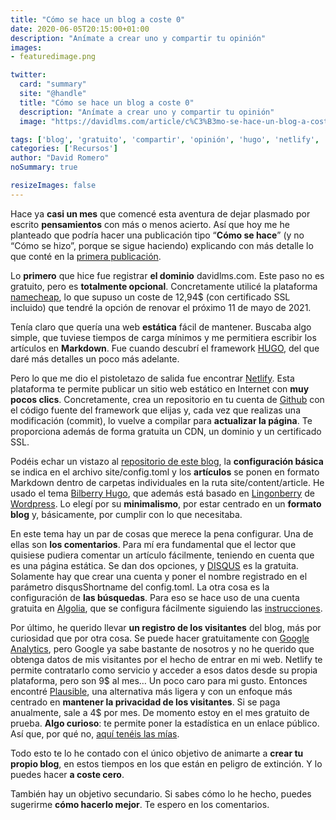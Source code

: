 ```yaml
---
title: "Cómo se hace un blog a coste 0"
date: 2020-06-05T20:15:00+01:00
description: "Anímate a crear uno y compartir tu opinión"
images:
- featuredimage.png

twitter:
  card: "summary"
  site: "@handle"
  title: "Cómo se hace un blog a coste 0"
  description: "Anímate a crear uno y compartir tu opinión"
  image: "https://davidlms.com/article/c%C3%B3mo-se-hace-un-blog-a-coste-0/featuredimage.jpg"

tags: ['blog', 'gratuito', 'compartir', 'opinión', 'hugo', 'netlify', 'plausible']
categories: ['Recursos']
author: "David Romero"
noSummary: true

resizeImages: false
---
```


Hace ya **casi un mes** que comencé esta aventura de dejar plasmado por escrito **pensamientos** con más o menos acierto. Así que hoy me he planteado que podría hacer una publicación tipo “**Cómo se hace**” (y no “Cómo se hizo”, porque se sigue haciendo) explicando con más detalle lo que conté en la [primera publicación](https://davidlms.com/article/hello-world/).

Lo **primero** que hice fue registrar **el dominio** davidlms.com. Este paso no es gratuito, pero es **totalmente opcional**. Concretamente utilicé la plataforma [namecheap](https://www.namecheap.com), lo que supuso un coste de 12,94$ (con certificado SSL incluido) que tendré la opción de renovar el próximo 11 de mayo de 2021.

Tenía claro que quería una web **estática** fácil de mantener. Buscaba algo simple, que tuviese tiempos de carga mínimos y me permitiera escribir los artículos en **Markdown**. Fue cuando descubrí el framework [HUGO](https://gohugo.io/), del que daré más detalles un poco más adelante.

Pero lo que me dio el pistoletazo de salida fue encontrar [Netlify](https://www.netlify.com/). Esta plataforma te permite publicar un sitio web estático en Internet con **muy pocos clics**. Concretamente, crea un repositorio en tu cuenta de [Github](https://github.com/) con el código fuente del framework que elijas y, cada vez que realizas una modificación (commit), lo vuelve a compilar para **actualizar la página**. Te proporciona además de forma gratuita un CDN, un dominio y un certificado SSL.

Podéis echar un vistazo al [repositorio de este blog](https://github.com/DavidLMS/davidlms.com),  la **configuración básica** se indica en el archivo site/config.toml y los **artículos** se ponen en formato Markdown dentro de carpetas individuales en la ruta site/content/article. He usado el tema [Bilberry Hugo](https://themes.gohugo.io/bilberry-hugo-theme/), que además está basado en [Lingonberry](https://www.andersnoren.se/teman/lingonberry-wordpress-theme/) de [Wordpress](https://wordpress.org/). Lo elegí por su **minimalismo**, por estar centrado en un **formato blog** y, básicamente, por cumplir con lo que necesitaba.

En este tema hay un par de cosas que merece la pena configurar. Una de ellas son **los comentarios**. Para mí era fundamental que el lector que quisiese pudiera comentar un artículo fácilmente, teniendo en cuenta que es una página estática. Se dan dos opciones, y [DISQUS](https://disqus.com/) es la gratuita. Solamente hay que crear una cuenta y poner el nombre registrado en el parámetro disqusShortname del config.toml. La otra cosa es la configuración de **las búsquedas**. Para eso se hace uso de una cuenta gratuita en [Algolia](https://www.algolia.com), que se configura fácilmente siguiendo las [instrucciones](https://themes.gohugo.io/bilberry-hugo-theme/#Algolia-Search).

Por último, he querido llevar **un registro de los visitantes** del blog, más por curiosidad que por otra cosa. Se puede hacer gratuitamente con [Google Analytics](https://analytics.google.com/analytics/web/), pero Google ya sabe bastante de nosotros y no he querido que obtenga datos de mis visitantes por el hecho de entrar en mi web. Netlify te permite contratarlo como servicio y acceder a esos datos desde su propia plataforma, pero son 9$ al mes… Un poco caro para mi gusto. Entonces encontré [Plausible](https://plausible.io), una alternativa más ligera y con un enfoque más centrado en **mantener la privacidad de los visitantes**. Si se paga anualmente, sale a 4$ por mes. De momento estoy en el mes gratuito de prueba. **Algo curioso**: te permite poner la estadística en un enlace público. Así que, por qué no, [aquí tenéis las mías](https://plausible.io/davidlms.com).

Todo esto te lo he contado con el único objetivo de animarte a **crear tu propio blog**, en estos tiempos en los que están en peligro de extinción. Y lo puedes hacer **a coste cero**.

También hay un objetivo secundario. Si sabes cómo lo he hecho, puedes sugerirme **cómo hacerlo mejor**. Te espero en los comentarios.